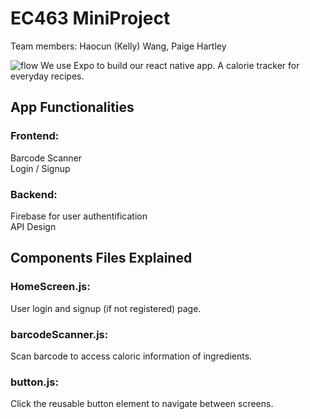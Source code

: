 # EC463 MiniProject

Team members: Haocun (Kelly) Wang, Paige Hartley



![flow](https://user-images.githubusercontent.com/55924346/133949343-59dddb94-6481-4567-9a1b-c56534540d3a.jpg)
We use Expo to build our react native app. A calorie tracker for everyday recipes. 

## App Functionalities
### Frontend:  
Barcode Scanner   
Login / Signup   
### Backend:   
Firebase for user authentification  
API Design  
		 
		 
## Components Files Explained
### HomeScreen.js:
User login and signup (if not registered) page. 
### barcodeScanner.js:
Scan barcode to access caloric information of ingredients.
### button.js:
Click the reusable button element to navigate between screens. 
			

